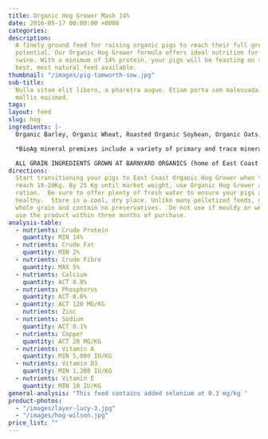 ```yaml
---
title: Organic Hog Grower Mash 14%
date: 2016-05-17 00:00:00 +0000
categories:
description:
  A finely ground feed for raising organic pigs to reach their full growth
  potential. Our Organic Hog Grower formula offers ideal nutrition for your growing
  swine. With a minimum of 14% protein, your pigs will be feasting on some of the
  best, most natural feed available.
thumbnail: "/images/pig-tamworth-sow.jpg"
sub-title:
  Nulla vitae elit libero, a pharetra augue. Etiam porta sem malesuada magna
  mollis euismod.
tags:
layout: feed
slug: hog
ingredients: |-
  Organic Barley, Organic Wheat, Roasted Organic Soybean, Organic Oats, Organic Corn & Bio Ag Hog Grower Mineral Premix*.

  *BioAg mineral premixes include a variety of primary and trace minerals and vitamins, from sources such as: limestone; kelp meal; natural trace mineral salt; DL methionine and lysine in the layer mash (amino acids); selenium yeast; probiotics; enzymes; vitamins A, D, and E, plus vitamin B complex in addition to those vitamins in the premix.

  ALL GRAIN INGREDIENTS GROWN AT BARNYARD ORGANICS (home of East Coast Organic Grainery) except corn (source:  Le Moulins des Cèdres, QC)
directions:
  Start transitioning your pigs to East Coast Organic Hog Grower when they
  reach 18-20Kg. By 25 Kg until market weight, use Organic Hog Grower as their sole
  ration.  Be sure to offer plenty of fresh water to ensure your pigs are happy and
  healthy.  Store in a cool, dry place. Unlike many pelletized feeds, our feeds are
  whole grain and contain no preservatives.  Do not use if mouldy or wet and aim to
  use the product within three months of purchase.
analysis-table:
  - nutrients: Crude Protein
    quantity: MIN 14%
  - nutrients: Crude Fat
    quantity: MIN 2%
  - nutrients: Crude Fibre
    quantity: MAX 5%
  - nutrients: Calcium
    quantity: ACT 0.8%
  - nutrients: Phosphorus
    quantity: ACT 0.6%
  - quantity: ACT 120 MG/KG
    nutrients: Zinc
  - nutrients: Sodium
    quantity: ACT 0.1%
  - nutrients: Copper
    quantity: ACT 20 MG/KG
  - nutrients: Vitamin A
    quantity: MIN 5,000 IU/KG
  - nutrients: Vitamin D3
    quantity: MIN 1,200 IU/KG
  - nutrients: Vitamin E
    quantity: MIN 10 IU/KG
general-analysis: "This feed contains added selenium at 0.3 mg/kg "
product-photos:
  - "/images/layer-lucy-3.jpg"
  - "/images/hog-wilson.jpg"
price_list: ""
---
```

